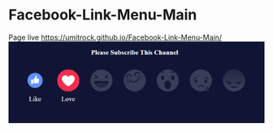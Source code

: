 # Facebook-Link-Menu-Main
Page live https://umitrock.github.io/Facebook-Link-Menu-Main/
<img src="https://github.com/UmitRock/Facebook-Link-Menu-Main/blob/main/page.PNG?raw=true" alt="">
